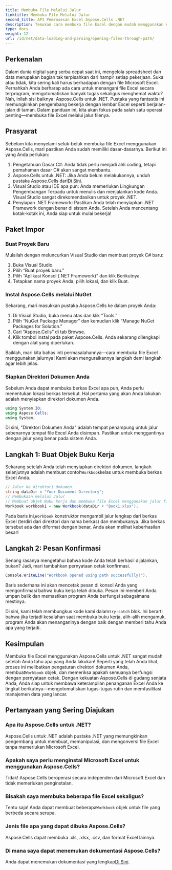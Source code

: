 ```yaml
---
title: Membuka File Melalui Jalur
linktitle: Membuka File Melalui Jalur
second_title: API Pemrosesan Excel Aspose.Cells .NET
description: Temukan cara membuka file Excel dengan mudah menggunakan Aspose.Cells untuk .NET dengan panduan langkah demi langkah terperinci ini.
type: docs
weight: 12
url: /id/net/data-loading-and-parsing/opening-files-through-path/
---
```

## Perkenalan
Dalam dunia digital yang serba cepat saat ini, mengelola spreadsheet dan data merupakan bagian tak terpisahkan dari hampir setiap pekerjaan. Suka atau tidak, kita sering kali harus berhadapan dengan file Microsoft Excel. Pernahkah Anda berharap ada cara untuk menangani file Excel secara terprogram, mengotomatiskan banyak tugas sekaligus menghemat waktu? Nah, inilah sisi baiknya: Aspose.Cells untuk .NET. Pustaka yang fantastis ini memungkinkan pengembang bekerja dengan lembar Excel seperti berjalan-jalan di taman. Dalam panduan ini, kita akan fokus pada salah satu operasi penting—membuka file Excel melalui jalur filenya.
## Prasyarat
 
Sebelum kita menyelami seluk-beluk membuka file Excel menggunakan Aspose.Cells, mari pastikan Anda sudah memiliki dasar-dasarnya. Berikut ini yang Anda perlukan:
1. Pengetahuan Dasar C#: Anda tidak perlu menjadi ahli coding, tetapi pemahaman dasar C# akan sangat membantu.
2.  Aspose.Cells untuk .NET: Jika Anda belum melakukannya, unduh pustaka Aspose.Cells dari[Di Sini](https://releases.aspose.com/cells/net/).
3. Visual Studio atau IDE apa pun: Anda memerlukan Lingkungan Pengembangan Terpadu untuk menulis dan menjalankan kode Anda. Visual Studio sangat direkomendasikan untuk proyek .NET.
4. Penyiapan .NET Framework: Pastikan Anda telah menyiapkan .NET Framework dengan benar di sistem Anda.
Setelah Anda mencentang kotak-kotak ini, Anda siap untuk mulai bekerja!
## Paket Impor
### Buat Proyek Baru
Mulailah dengan meluncurkan Visual Studio dan membuat proyek C# baru:
1. Buka Visual Studio.
2. Pilih “Buat proyek baru.”
3. Pilih “Aplikasi Konsol (.NET Framework)” dan klik Berikutnya.
4. Tetapkan nama proyek Anda, pilih lokasi, dan klik Buat.
### Instal Aspose.Cells melalui NuGet
Sekarang, mari masukkan pustaka Aspose.Cells ke dalam proyek Anda:
1. Di Visual Studio, buka menu atas dan klik “Tools.”
2. Pilih “NuGet Package Manager” dan kemudian klik “Manage NuGet Packages for Solution.”
3. Cari “Aspose.Cells” di tab Browse.
4. Klik tombol instal pada paket Aspose.Cells. 
Anda sekarang dilengkapi dengan alat yang diperlukan.

Baiklah, mari kita bahas inti permasalahannya—cara membuka file Excel menggunakan jalurnya! Kami akan menguraikannya langkah demi langkah agar lebih jelas.
### Siapkan Direktori Dokumen Anda
Sebelum Anda dapat membuka berkas Excel apa pun, Anda perlu menentukan lokasi berkas tersebut. Hal pertama yang akan Anda lakukan adalah menyiapkan direktori dokumen Anda.

```csharp
using System.IO;
using Aspose.Cells;
using System;
```

Di sini, "Direktori Dokumen Anda" adalah tempat penampung untuk jalur sebenarnya tempat file Excel Anda disimpan. Pastikan untuk menggantinya dengan jalur yang benar pada sistem Anda. 
## Langkah 1: Buat Objek Buku Kerja 
 Sekarang setelah Anda telah menyiapkan direktori dokumen, langkah selanjutnya adalah membuat contoh`Workbook`kelas untuk membuka berkas Excel Anda.

```csharp
// Jalur ke direktori dokumen.
string dataDir = "Your Document Directory";
// Pembukaan melalui Jalur
// Membuat objek Buku Kerja dan membuka file Excel menggunakan jalur filenya
Workbook workbook1 = new Workbook(dataDir + "Book1.xlsx");
```

 Pada baris ini,`Workbook` konstruktor mengambil jalur lengkap dari berkas Excel (terdiri dari direktori dan nama berkas) dan membukanya. Jika berkas tersebut ada dan diformat dengan benar, Anda akan melihat keberhasilan besar!
## Langkah 2: Pesan Konfirmasi
Senang rasanya mengetahui bahwa kode Anda telah berhasil dijalankan, bukan? Jadi, mari tambahkan pernyataan cetak konfirmasi.

```csharp
Console.WriteLine("Workbook opened using path successfully!");
```

Baris sederhana ini akan mencetak pesan di konsol Anda yang mengonfirmasi bahwa buku kerja telah dibuka. Pesan ini memberi Anda umpan balik dan memastikan program Anda berfungsi sebagaimana mestinya.

 Di sini, kami telah membungkus kode kami dalam`try-catch` blok. Ini berarti bahwa jika terjadi kesalahan saat membuka buku kerja, alih-alih mengamuk, program Anda akan menanganinya dengan baik dengan memberi tahu Anda apa yang terjadi.
## Kesimpulan
Membuka file Excel menggunakan Aspose.Cells untuk .NET sangat mudah setelah Anda tahu apa yang Anda lakukan! Seperti yang telah Anda lihat, proses ini melibatkan pengaturan direktori dokumen Anda, membuat`Workbook` objek, dan memeriksa apakah semuanya berfungsi dengan pernyataan cetak. Dengan kekuatan Aspose.Cells di gudang senjata Anda, Anda siap untuk membawa keterampilan penanganan Excel Anda ke tingkat berikutnya—mengotomatiskan tugas-tugas rutin dan memfasilitasi manajemen data yang lancar.
## Pertanyaan yang Sering Diajukan
### Apa itu Aspose.Cells untuk .NET?
Aspose.Cells untuk .NET adalah pustaka .NET yang memungkinkan pengembang untuk membuat, memanipulasi, dan mengonversi file Excel tanpa memerlukan Microsoft Excel.
### Apakah saya perlu menginstal Microsoft Excel untuk menggunakan Aspose.Cells?
Tidak! Aspose.Cells beroperasi secara independen dari Microsoft Excel dan tidak memerlukan penginstalan.
### Bisakah saya membuka beberapa file Excel sekaligus?
 Tentu saja! Anda dapat membuat beberapa`Workbook` objek untuk file yang berbeda secara serupa.
### Jenis file apa yang dapat dibuka Aspose.Cells?
Aspose.Cells dapat membuka .xls, .xlsx, .csv, dan format Excel lainnya.
### Di mana saya dapat menemukan dokumentasi Aspose.Cells?
Anda dapat menemukan dokumentasi yang lengkap[Di Sini](https://reference.aspose.com/cells/net/).
